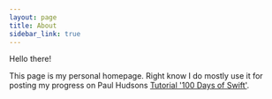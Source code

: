 ```yaml
---
layout: page
title: About
sidebar_link: true
---
```


<p class="message">
  Hello there!
</p>

This page is my personal homepage. Right know I do mostly use it for posting my progress on Paul Hudsons [Tutorial '100 Days of Swift'](https://www.hackingwithswift.com/100).
